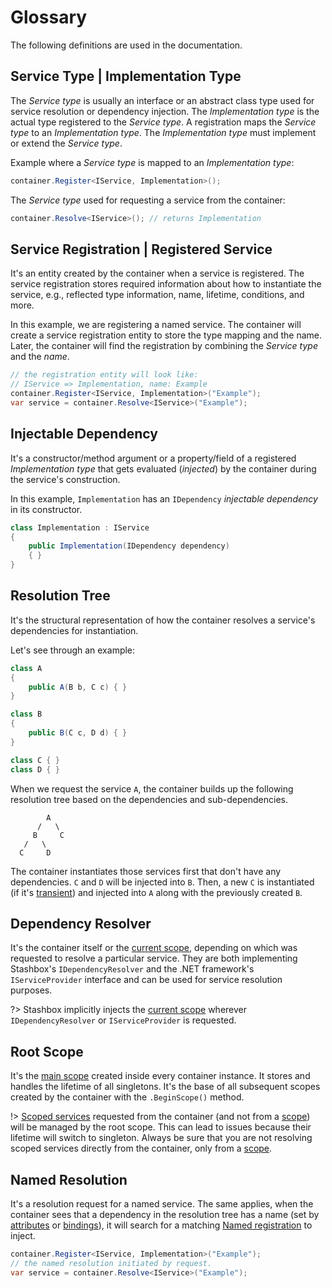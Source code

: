 # Glossary
The following definitions are used in the documentation.

## Service Type | Implementation Type
The *Service type* is usually an interface or an abstract class type used for service resolution or dependency injection. The *Implementation type* is the actual type registered to the *Service type*. A registration maps the *Service type* to an *Implementation type*. The *Implementation type* must implement or extend the *Service type*. 

<!-- panels:start -->
<!-- div:left-panel -->
Example where a *Service type* is mapped to an *Implementation type*:
<!-- div:right-panel -->
```cs
container.Register<IService, Implementation>();
```
<!-- div:left-panel -->
The *Service type* used for requesting a service from the container:
<!-- div:right-panel -->
```cs
container.Resolve<IService>(); // returns Implementation
```
<!-- panels:end -->

## Service Registration | Registered Service
It's an entity created by the container when a service is registered. The service registration stores required information about how to instantiate the service, e.g., reflected type information, name, lifetime, conditions, and more.

<!-- panels:start -->
<!-- div:left-panel -->
In this example, we are registering a named service. The container will create a service registration entity to store the type mapping and the name. Later, the container will find the registration by combining the *Service type* and the *name*.
<!-- div:right-panel -->
```cs
// the registration entity will look like: 
// IService => Implementation, name: Example
container.Register<IService, Implementation>("Example");
var service = container.Resolve<IService>("Example");
```
<!-- panels:end -->

## Injectable Dependency

<!-- panels:start -->
<!-- div:left-panel -->
It's a constructor/method argument or a property/field of a registered *Implementation type* that gets evaluated (*injected*) by the container during the service's construction.

In this example, `Implementation` has an `IDependency` *injectable dependency* in its constructor.
<!-- div:right-panel -->
```cs
class Implementation : IService
{
    public Implementation(IDependency dependency) 
    { }
}
```
<!-- panels:end -->

## Resolution Tree
It's the structural representation of how the container resolves a service's dependencies for instantiation. 

Let's see through an example:
```cs
class A
{
    public A(B b, C c) { }
}

class B
{
    public B(C c, D d) { }
}

class C { }
class D { }
```
When we request the service `A`, the container builds up the following resolution tree based on the dependencies and sub-dependencies.
```
        A
      /   \
     B     C
   /   \
  C     D
```
The container instantiates those services first that don't have any dependencies. `C` and `D` will be injected into `B`. Then, a new `C` is instantiated (if it's [transient](usage/lifetimes?id=transient-lifetime)) and injected into `A` along with the previously created `B`. 

## Dependency Resolver
It's the container itself or the [current scope](usage/scopes), depending on which was requested to resolve a particular service. They are both implementing Stashbox's `IDependencyResolver` and the .NET framework's `IServiceProvider` interface and can be used for service resolution purposes.

?> Stashbox implicitly injects the [current scope](usage/scopes) wherever `IDependencyResolver` or `IServiceProvider` is requested.

## Root Scope
It's the [main scope](usage/scopes) created inside every container instance. It stores and handles the lifetime of all singletons. It's the base of all subsequent scopes created by the container with the `.BeginScope()` method.

!> [Scoped services](usage/lifetimes?id=scoped-lifetime) requested from the container (and not from a [scope](usage/scopes)) will be managed by the root scope. This can lead to issues because their lifetime will switch to singleton. Always be sure that you are not resolving scoped services directly from the container, only from a [scope](usage/scopes).

## Named Resolution

<!-- panels:start -->
<!-- div:left-panel -->
It's a resolution request for a named service. The same applies, when the container sees that a dependency in the resolution tree has a name (set by [attributes](usage/service-resolution?id=attributes) or [bindings](usage/service-resolution?id=dependency-binding)), it will search for a matching [Named registration](usage/basics?id=named-registration) to inject.
<!-- div:right-panel -->
```cs
container.Register<IService, Implementation>("Example");
// the named resolution initiated by request.
var service = container.Resolve<IService>("Example");
```
<!-- tabs:end -->
<!-- panels:end -->